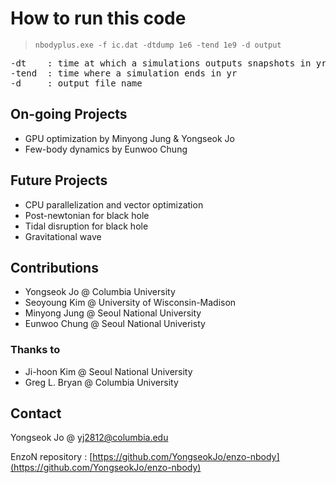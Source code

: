 # How to run this code

> `nbodyplus.exe -f ic.dat -dtdump 1e6 -tend 1e9 -d output`  
<pre>
-dt    : time at which a simulations outputs snapshots in yr  
-tend  : time where a simulation ends in yr  
-d     : output file name  
</pre>


## On-going Projects
- GPU optimization by Minyong Jung & Yongseok Jo
- Few-body dynamics by Eunwoo Chung

## Future Projects
- CPU parallelization and vector optimization
- Post-newtonian for black hole
- Tidal disruption for black hole
- Gravitational wave


## Contributions ###
* Yongseok Jo     @ Columbia University
* Seoyoung Kim    @ University of Wisconsin-Madison
* Minyong Jung    @ Seoul National University
* Eunwoo Chung    @ Seoul National Univeristy

### Thanks to
* Ji-hoon Kim    @ Seoul National University
* Greg L. Bryan  @ Columbia University

## Contact

Yongseok Jo @ [yj2812@columbia.edu](mailto:yj2812@columbia.edu)

EnzoN repository : [https://github.com/YongseokJo/enzo-nbody](https://github.com/YongseokJo/enzo-nbody)
